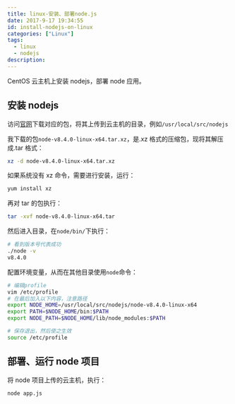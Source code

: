 ```yaml
---
title: linux-安装、部署node.js
date: 2017-9-17 19:34:55
id: install-nodejs-on-linux
categories: ["Linux"]
tags:
  - linux
  - nodejs
description:
---
```


CentOS 云主机上安装 nodejs，部署 node 应用。

<!-- more -->

## 安装 nodejs

访问[官网](https://nodejs.org/en/download/)下载对应的包，将其上传到云主机的目录，例如`/usr/local/src/nodejs`

我下载的包`node-v8.4.0-linux-x64.tar.xz`，是.xz 格式的压缩包，现将其解压成.tar 格式：

```bash
xz -d node-v8.4.0-linux-x64.tar.xz
```

如果系统没有 xz 命令，需要进行安装，运行：

```bash
yum install xz
```

再对 tar 的包执行：

```bash
tar -xvf node-v8.4.0-linux-x64.tar
```

然后进入目录，在`node/bin/`下执行：

```bash
# 看到版本号代表成功
./node -v
v8.4.0
```

配置环境变量，从而在其他目录使用`node`命令：

```bash
# 编辑profile
vim /etc/profile
# 在最后加入以下内容，注意路径
export NODE_HOME=/usr/local/src/nodejs/node-v8.4.0-linux-x64
export PATH=$NODE_HOME/bin:$PATH
export NODE_PATH=$NODE_HOME/lib/node_modules:$PATH

# 保存退出，然后使之生效
source /etc/profile
```

## 部署、运行 node 项目

将 node 项目上传的云主机，执行：

```bash
node app.js
```
